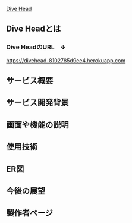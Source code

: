     
<a href="https://divehead-8102785d9ee4.herokuapp.com/">Dive Head</a>
  </h1>
</svg>


## Dive Headとは

### Dive HeadのURL　↓
https://divehead-8102785d9ee4.herokuapp.com
## サービス概要



## サービス開発背景


## 画面や機能の説明


## 使用技術


## ER図



## 今後の展望



## 製作者ページ



